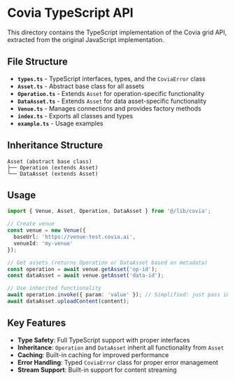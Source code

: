 # Covia TypeScript API

This directory contains the TypeScript implementation of the Covia grid API, extracted from the original JavaScript implementation.

## File Structure

- **`types.ts`** - TypeScript interfaces, types, and the `CoviaError` class
- **`Asset.ts`** - Abstract base class for all assets
- **`Operation.ts`** - Extends `Asset` for operation-specific functionality
- **`DataAsset.ts`** - Extends `Asset` for data asset-specific functionality
- **`Venue.ts`** - Manages connections and provides factory methods
- **`index.ts`** - Exports all classes and types
- **`example.ts`** - Usage examples

## Inheritance Structure

```
Asset (abstract base class)
├── Operation (extends Asset)
└── DataAsset (extends Asset)
```

## Usage

```typescript
import { Venue, Asset, Operation, DataAsset } from '@/lib/covia';

// Create venue
const venue = new Venue({ 
  baseUrl: 'https://venue-test.covia.ai',
  venueId: 'my-venue' 
});

// Get assets (returns Operation or DataAsset based on metadata)
const operation = await venue.getAsset('op-id');
const dataAsset = await venue.getAsset('data-id');

// Use inherited functionality
await operation.invoke({ param: 'value' }); // Simplified: just pass input parameters
await dataAsset.uploadContent(content);
```

## Key Features

- **Type Safety**: Full TypeScript support with proper interfaces
- **Inheritance**: `Operation` and `DataAsset` inherit all functionality from `Asset`
- **Caching**: Built-in caching for improved performance
- **Error Handling**: Typed `CoviaError` class for proper error management
- **Stream Support**: Built-in support for content streaming
